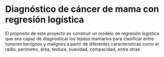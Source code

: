 # Diagnóstico de cáncer de mama con regresión logística
El propósito de este proyecto es construir un modelo de regresión logística que sea capaz de diagnosticar los tejidos mamarios para clasificar entre tumores benignos y malignos a partir de diferentes características como el radio, perímetro, área, textura, suavidad, compacidad, entre otras.
